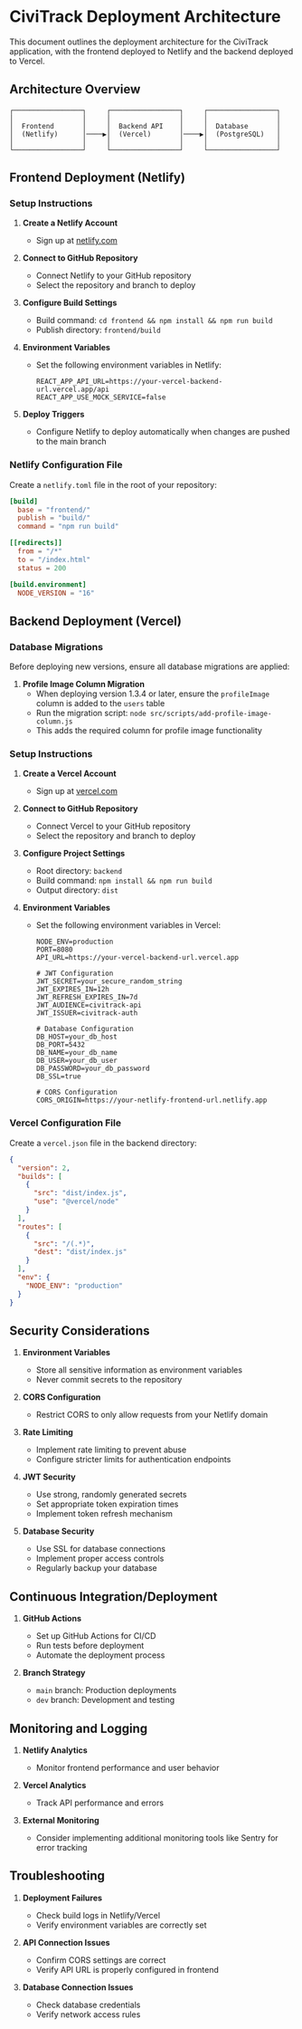 # CiviTrack Deployment Architecture

This document outlines the deployment architecture for the CiviTrack application, with the frontend deployed to Netlify and the backend deployed to Vercel.

## Architecture Overview

```
┌─────────────────┐     ┌─────────────────┐     ┌─────────────────┐
│                 │     │                 │     │                 │
│  Frontend       │     │  Backend API    │     │  Database       │
│  (Netlify)      │────▶│  (Vercel)       │────▶│  (PostgreSQL)   │
│                 │     │                 │     │                 │
└─────────────────┘     └─────────────────┘     └─────────────────┘
```

## Frontend Deployment (Netlify)

### Setup Instructions

1. **Create a Netlify Account**
   - Sign up at [netlify.com](https://www.netlify.com/)

2. **Connect to GitHub Repository**
   - Connect Netlify to your GitHub repository
   - Select the repository and branch to deploy

3. **Configure Build Settings**
   - Build command: `cd frontend && npm install && npm run build`
   - Publish directory: `frontend/build`

4. **Environment Variables**
   - Set the following environment variables in Netlify:
     ```
     REACT_APP_API_URL=https://your-vercel-backend-url.vercel.app/api
     REACT_APP_USE_MOCK_SERVICE=false
     ```

5. **Deploy Triggers**
   - Configure Netlify to deploy automatically when changes are pushed to the main branch

### Netlify Configuration File

Create a `netlify.toml` file in the root of your repository:

```toml
[build]
  base = "frontend/"
  publish = "build/"
  command = "npm run build"

[[redirects]]
  from = "/*"
  to = "/index.html"
  status = 200

[build.environment]
  NODE_VERSION = "16"
```

## Backend Deployment (Vercel)

### Database Migrations

Before deploying new versions, ensure all database migrations are applied:

1. **Profile Image Column Migration**
   - When deploying version 1.3.4 or later, ensure the `profileImage` column is added to the `users` table
   - Run the migration script: `node src/scripts/add-profile-image-column.js`
   - This adds the required column for profile image functionality

### Setup Instructions

1. **Create a Vercel Account**
   - Sign up at [vercel.com](https://vercel.com/)

2. **Connect to GitHub Repository**
   - Connect Vercel to your GitHub repository
   - Select the repository and branch to deploy

3. **Configure Project Settings**
   - Root directory: `backend`
   - Build command: `npm install && npm run build`
   - Output directory: `dist`

4. **Environment Variables**
   - Set the following environment variables in Vercel:
     ```
     NODE_ENV=production
     PORT=8080
     API_URL=https://your-vercel-backend-url.vercel.app
     
     # JWT Configuration
     JWT_SECRET=your_secure_random_string
     JWT_EXPIRES_IN=12h
     JWT_REFRESH_EXPIRES_IN=7d
     JWT_AUDIENCE=civitrack-api
     JWT_ISSUER=civitrack-auth
     
     # Database Configuration
     DB_HOST=your_db_host
     DB_PORT=5432
     DB_NAME=your_db_name
     DB_USER=your_db_user
     DB_PASSWORD=your_db_password
     DB_SSL=true
     
     # CORS Configuration
     CORS_ORIGIN=https://your-netlify-frontend-url.netlify.app
     ```

### Vercel Configuration File

Create a `vercel.json` file in the backend directory:

```json
{
  "version": 2,
  "builds": [
    {
      "src": "dist/index.js",
      "use": "@vercel/node"
    }
  ],
  "routes": [
    {
      "src": "/(.*)",
      "dest": "dist/index.js"
    }
  ],
  "env": {
    "NODE_ENV": "production"
  }
}
```

## Security Considerations

1. **Environment Variables**
   - Store all sensitive information as environment variables
   - Never commit secrets to the repository

2. **CORS Configuration**
   - Restrict CORS to only allow requests from your Netlify domain

3. **Rate Limiting**
   - Implement rate limiting to prevent abuse
   - Configure stricter limits for authentication endpoints

4. **JWT Security**
   - Use strong, randomly generated secrets
   - Set appropriate token expiration times
   - Implement token refresh mechanism

5. **Database Security**
   - Use SSL for database connections
   - Implement proper access controls
   - Regularly backup your database

## Continuous Integration/Deployment

1. **GitHub Actions**
   - Set up GitHub Actions for CI/CD
   - Run tests before deployment
   - Automate the deployment process

2. **Branch Strategy**
   - `main` branch: Production deployments
   - `dev` branch: Development and testing

## Monitoring and Logging

1. **Netlify Analytics**
   - Monitor frontend performance and user behavior

2. **Vercel Analytics**
   - Track API performance and errors

3. **External Monitoring**
   - Consider implementing additional monitoring tools like Sentry for error tracking

## Troubleshooting

1. **Deployment Failures**
   - Check build logs in Netlify/Vercel
   - Verify environment variables are correctly set

2. **API Connection Issues**
   - Confirm CORS settings are correct
   - Verify API URL is properly configured in frontend

3. **Database Connection Issues**
   - Check database credentials
   - Verify network access rules